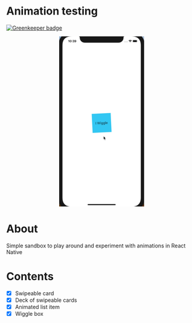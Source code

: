 # Animation testing

[![Greenkeeper badge](https://badges.greenkeeper.io/pedreviljoen/animation-testing.svg)](https://greenkeeper.io/)

<div align="center" width="50%">
	<img src="assets/wiggle.gif" alt="Wiggle" height="450px">
</div>

# About

Simple sandbox to play around and experiment with animations in React Native

# Contents

- [x] Swipeable card
- [x] Deck of swipeable cards
- [x] Animated list item
- [x] Wiggle box